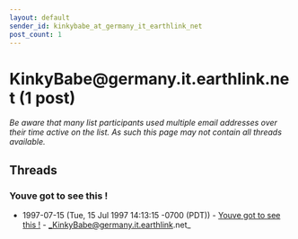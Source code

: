 ```yaml
---
layout: default
sender_id: kinkybabe_at_germany_it_earthlink_net
post_count: 1
---
```


# KinkyBabe<span>@</span>germany.it.earthlink.net (1 post)

_Be aware that many list participants used multiple email addresses over their time active on the list. As such this page may not contain all threads available._

## Threads

### Youve got to see this !
+ 1997-07-15 (Tue, 15 Jul 1997 14:13:15 -0700 (PDT)) - [Youve got to see this !](/archive/1997/07/4f7e7c81a1ce4a0557c1131de6c6213c9ad8cb4a3843f1e91099d9ab16f82ddd) - _KinkyBabe@germany.it.earthlink.net_

